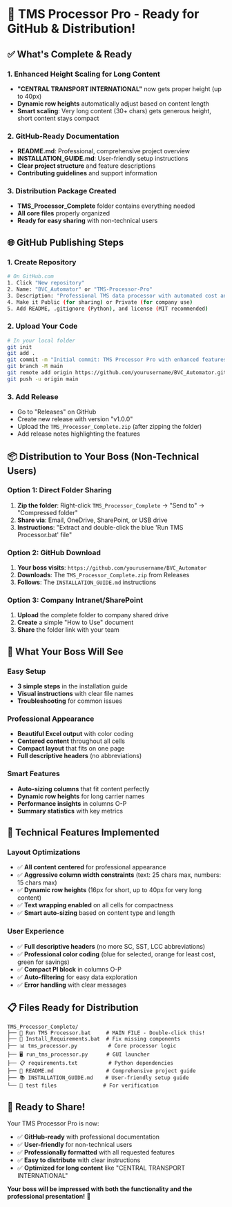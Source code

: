 # 🚀 TMS Processor Pro - Ready for GitHub & Distribution!

## ✅ **What's Complete & Ready**

### **1. Enhanced Height Scaling for Long Content**
- **"CENTRAL TRANSPORT INTERNATIONAL"** now gets proper height (up to 40px)
- **Dynamic row heights** automatically adjust based on content length
- **Smart scaling**: Very long content (30+ chars) gets generous height, short content stays compact

### **2. GitHub-Ready Documentation**
- **README.md**: Professional, comprehensive project overview
- **INSTALLATION_GUIDE.md**: User-friendly setup instructions
- **Clear project structure** and feature descriptions
- **Contributing guidelines** and support information

### **3. Distribution Package Created**
- **TMS_Processor_Complete** folder contains everything needed
- **All core files** properly organized
- **Ready for easy sharing** with non-technical users

## 🌐 **GitHub Publishing Steps**

### **1. Create Repository**
```bash
# On GitHub.com
1. Click "New repository"
2. Name: "BVC_Automator" or "TMS-Processor-Pro"
3. Description: "Professional TMS data processor with automated cost analysis"
4. Make it Public (for sharing) or Private (for company use)
5. Add README, .gitignore (Python), and license (MIT recommended)
```

### **2. Upload Your Code**
```bash
# In your local folder
git init
git add .
git commit -m "Initial commit: TMS Processor Pro with enhanced features"
git branch -M main
git remote add origin https://github.com/yourusername/BVC_Automator.git
git push -u origin main
```

### **3. Add Release**
- Go to "Releases" on GitHub
- Create new release with version "v1.0.0"
- Upload the `TMS_Processor_Complete.zip` (after zipping the folder)
- Add release notes highlighting the features

## 📦 **Distribution to Your Boss (Non-Technical Users)**

### **Option 1: Direct Folder Sharing**
1. **Zip the folder**: Right-click `TMS_Processor_Complete` → "Send to" → "Compressed folder"
2. **Share via**: Email, OneDrive, SharePoint, or USB drive
3. **Instructions**: "Extract and double-click the blue 'Run TMS Processor.bat' file"

### **Option 2: GitHub Download**
1. **Your boss visits**: `https://github.com/yourusername/BVC_Automator`
2. **Downloads**: The `TMS_Processor_Complete.zip` from Releases
3. **Follows**: The `INSTALLATION_GUIDE.md` instructions

### **Option 3: Company Intranet/SharePoint**
1. **Upload** the complete folder to company shared drive
2. **Create** a simple "How to Use" document
3. **Share** the folder link with your team

## 🎯 **What Your Boss Will See**

### **Easy Setup**
- **3 simple steps** in the installation guide
- **Visual instructions** with clear file names
- **Troubleshooting** for common issues

### **Professional Appearance**
- **Beautiful Excel output** with color coding
- **Centered content** throughout all cells
- **Compact layout** that fits on one page
- **Full descriptive headers** (no abbreviations)

### **Smart Features**
- **Auto-sizing columns** that fit content perfectly
- **Dynamic row heights** for long carrier names
- **Performance insights** in columns O-P
- **Summary statistics** with key metrics

## 🔧 **Technical Features Implemented**

### **Layout Optimizations**
- ✅ **All content centered** for professional appearance
- ✅ **Aggressive column width constraints** (text: 25 chars max, numbers: 15 chars max)
- ✅ **Dynamic row heights** (16px for short, up to 40px for very long content)
- ✅ **Text wrapping enabled** on all cells for compactness
- ✅ **Smart auto-sizing** based on content type and length

### **User Experience**
- ✅ **Full descriptive headers** (no more SC, SST, LCC abbreviations)
- ✅ **Professional color coding** (blue for selected, orange for least cost, green for savings)
- ✅ **Compact PI block** in columns O-P
- ✅ **Auto-filtering** for easy data exploration
- ✅ **Error handling** with clear messages

## 📋 **Files Ready for Distribution**

```
TMS_Processor_Complete/
├── 🚀 Run TMS Processor.bat     # MAIN FILE - Double-click this!
├── 🔧 Install_Requirements.bat  # Fix missing components
├── 📊 tms_processor.py          # Core processor logic
├── 🖥️ run_tms_processor.py      # GUI launcher
├── 📋 requirements.txt          # Python dependencies
├── 📖 README.md                 # Comprehensive project guide
├── 📚 INSTALLATION_GUIDE.md    # User-friendly setup guide
└── 🧪 test files               # For verification
```

## 🎉 **Ready to Share!**

Your TMS Processor Pro is now:
- ✅ **GitHub-ready** with professional documentation
- ✅ **User-friendly** for non-technical users
- ✅ **Professionally formatted** with all requested features
- ✅ **Easy to distribute** with clear instructions
- ✅ **Optimized for long content** like "CENTRAL TRANSPORT INTERNATIONAL"

**Your boss will be impressed with both the functionality and the professional presentation!** 🚀
